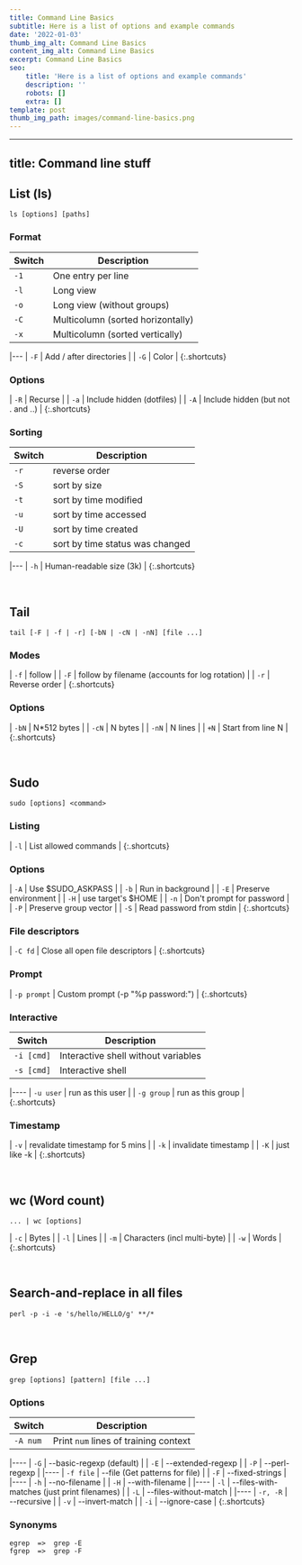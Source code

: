```yaml
---
title: Command Line Basics
subtitle: Here is a list of options and example commands
date: '2022-01-03'
thumb_img_alt: Command Line Basics
content_img_alt: Command Line Basics
excerpt: Command Line Basics
seo:
    title: 'Here is a list of options and example commands'
    description: ''
    robots: []
    extra: []
template: post
thumb_img_path: images/command-line-basics.png
---
```


---

## title: Command line stuff

## List (ls)

    ls [options] [paths]

### Format

| Switch | Description                       |
|--------|-----------------------------------|
| `-1`   | One entry per line                |
| `-l`   | Long view                         |
| `-o`   | Long view (without groups)        |
| `-C`   | Multicolumn (sorted horizontally) |
| `-x`   | Multicolumn (sorted vertically)   |

|---
| `-F` | Add / after directories |
| `-G` | Color |
{:.shortcuts}

### Options

| `-R` | Recurse |
| `-a` | Include hidden (dotfiles) |
| `-A` | Include hidden (but not . and ..) |
{:.shortcuts}

### Sorting

| Switch | Description                     |
|--------|---------------------------------|
| `-r`   | reverse order                   |
| `-S`   | sort by size                    |
| `-t`   | sort by time modified           |
| `-u`   | sort by time accessed           |
| `-U`   | sort by time created            |
| `-c`   | sort by time status was changed |

|---
| `-h` | Human-readable size (3k) |
{:.shortcuts}

<br>

## Tail

    tail [-F | -f | -r] [-bN | -cN | -nN] [file ...]

### Modes

| `-f` | follow |
| `-F` | follow by filename (accounts for log rotation) |
| `-r` | Reverse order |
{:.shortcuts}

### Options

| `-bN` | N\*512 bytes |
| `-cN` | N bytes |
| `-nN` | N lines |
| `+N` | Start from line N |
{:.shortcuts}

<br>

## Sudo

```
sudo [options] <command>
```

### Listing

| `-l` | List allowed commands |
{:.shortcuts}

### Options

| `-A` | Use $SUDO_ASKPASS |
| `-b` | Run in background |
| `-E` | Preserve environment |
| `-H` | use target's $HOME |
| `-n` | Don't prompt for password |
| `-P` | Preserve group vector |
| `-S` | Read password from stdin |
{:.shortcuts}

### File descriptors

| `-C fd` | Close all open file descriptors |
{:.shortcuts}

### Prompt

| `-p prompt` | Custom prompt (-p "%p password:") |
{:.shortcuts}

### Interactive

| Switch     | Description                         |
|------------|-------------------------------------|
| `-i [cmd]` | Interactive shell without variables |
| `-s [cmd]` | Interactive shell                   |

|----
| `-u user` | run as this user |
| `-g group` | run as this group |
{:.shortcuts}

### Timestamp

| `-v` | revalidate timestamp for 5 mins |
| `-k` | invalidate timestamp |
| `-K` | just like -k |
{:.shortcuts}

<br>

## wc (Word count)

```
... | wc [options]
```

| `-c` | Bytes |
| `-l` | Lines |
| `-m` | Characters (incl multi-byte) |
| `-w` | Words |
{:.shortcuts}

<br>

## Search-and-replace in all files

    perl -p -i -e 's/hello/HELLO/g' **/*

<br>

## Grep

```
grep [options] [pattern] [file ...]
```

### Options

| Switch   | Description                           |
|----------|---------------------------------------|
| `-A num` | Print `num` lines of training context |

|----
| `-G` | --basic-regexp (default) |
| `-E` | --extended-regexp |
| `-P` | --perl-regexp |
|----
| `-f file` | --file (Get patterns for file) |
| `-F` | --fixed-strings |
|----
| `-h` | --no-filename |
| `-H` | --with-filename |
|----
| `-l` | --files-with-matches (just print filenames) |
| `-L` | --files-without-match |
|----
| `-r, -R` | --recursive |
| `-v` | --invert-match |
| `-i` | --ignore-case |
{:.shortcuts}

### Synonyms

    egrep  =>  grep -E
    fgrep  =>  grep -F
